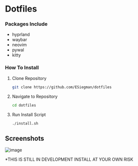 # Dotfiles

### Packages Include
- hyprland
- waybar
- neovim
- pywal
- kitty

### How To Install
1. Clone Repository
   ```bash
   git clone https://github.com/ESiegman/dotfiles
   ```
2. Navigate to Repository
   ```bash
   cd dotfiles
   ```
3. Run Install Script
   ```bash
   ./install.sh
   ```
## Screenshots
![image](https://github.com/user-attachments/assets/48399ba8-afb8-4743-9794-4debadab8262)


*THIS IS STILL IN DEVELOPMENT INSTALL AT YOUR OWN RISK
